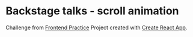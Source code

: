 # Backstage talks - scroll animation

Challenge from [Frontend Practice](https://www.frontendpractice.com/projects/backstage-talks)
Project created with [Create React App](https://github.com/facebook/create-react-app).
